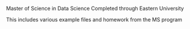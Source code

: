 Master of Science in Data Science
Completed through Eastern University

This includes various example files and homework from the MS program
